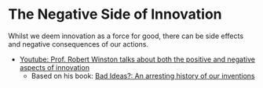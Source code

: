 # The Negative Side of Innovation

Whilst we deem innovation as a force for good, there can be side effects and negative consequences of our actions.

* [Youtube: Prof. Robert Winston talks about both the positive and negative aspects of innovation](https://www.youtube.com/watch?v=v4czoESO0t8)
    * Based on his book: [Bad Ideas?: An arresting history of our inventions](https://www.amazon.co.uk/gp/huc/view.html?ie=UTF8&newItems=Cf3e1ec6d-52e6-4bf5-a92b-7de1af9c46f2%2C1)